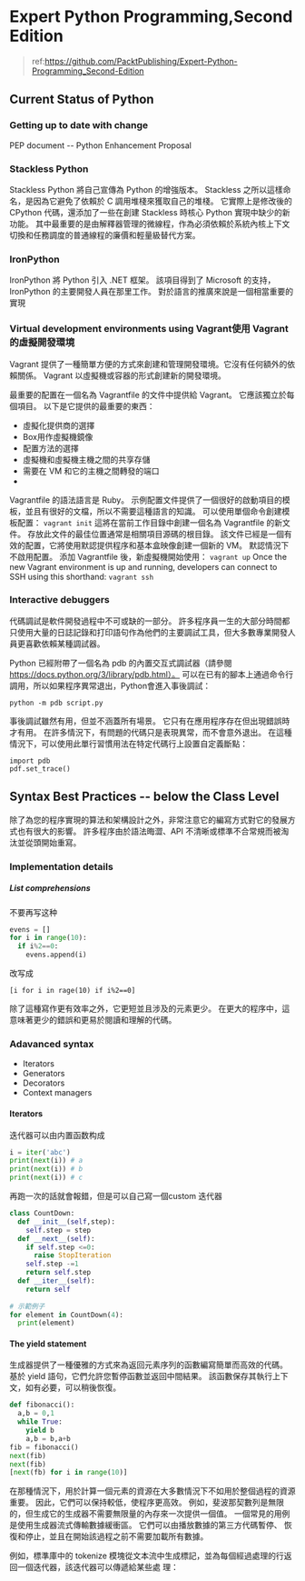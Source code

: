 # Expert Python Programming,Second Edition

> ref:https://github.com/PacktPublishing/Expert-Python-Programming_Second-Edition

## Current Status of Python
### Getting up to date with change 
PEP document -- Python Enhancement Proposal 

### Stackless Python 
Stackless Python 將自己宣傳為 Python 的增強版本。 Stackless 之所以這樣命名，是因為它避免了依賴於 C 調用堆棧來獲取自己的堆棧。
它實際上是修改後的 CPython 代碼，還添加了一些在創建 Stackless 時核心 Python 實現中缺少的新功能。 
其中最重要的是由解釋器管理的微線程，作為必須依賴於系統內核上下文切換和任務調度的普通線程的廉價和輕量級替代方案。


### IronPython 
IronPython 將 Python 引入 .NET 框架。 該項目得到了 Microsoft 的支持，IronPython 的主要開發人員在那里工作。 對於語言的推廣來說是一個相當重要的實現


### Virtual development environments using Vagrant使用 Vagrant 的虛擬開發環境
Vagrant 提供了一種簡單方便的方式來創建和管理開發環境。它沒有任何額外的依賴關係。 Vagrant 以虛擬機或容器的形式創建新的開發環境。

最重要的配置在一個名為 Vagrantfile 的文件中提供給 Vagrant。 它應該獨立於每個項目。 以下是它提供的最重要的東西：
- 虛擬化提供商的選擇
- Box用作虛擬機鏡像
- 配置方法的選擇
- 虛擬機和虛擬機主機之間的共享存儲
- 需要在 VM 和它的主機之間轉發的端口
- 
Vagrantfile 的語法語言是 Ruby。 示例配置文件提供了一個很好的啟動項目的模板，並且有很好的文檔，所以不需要這種語言的知識。 可以使用單個命令創建模板配置：
`vagrant init`
這將在當前工作目錄中創建一個名為 Vagrantfile 的新文件。 存放此文件的最佳位置通常是相關項目源碼的根目錄。 該文件已經是一個有效的配置，它將使用默認提供程序和基本盒映像創建一個新的 VM。 默認情況下不啟用配置。 添加 Vagrantfile 後，新虛擬機開始使用：
`vagrant up`
Once the new Vagrant environment is up and running, developers can connect to SSH using this shorthand:
`vagrant ssh`

### Interactive debuggers
代碼調試是軟件開發過程中不可或缺的一部分。 許多程序員一生的大部分時間都只使用大量的日誌記錄和打印語句作為他們的主要調試工具，但大多數專業開發人員更喜歡依賴某種調試器。

Python 已經附帶了一個名為 pdb 的內置交互式調試器（請參閱 https://docs.python.org/3/library/pdb.html）。 可以在已有的腳本上通過命令行調用，所以如果程序異常退出，Python會進入事後調試：
```
python -m pdb script.py
```
事後調試雖然有用，但並不涵蓋所有場景。 它只有在應用程序存在但出現錯誤時才有用。 在許多情況下，有問題的代碼只是表現異常，而不會意外退出。 在這種情況下，可以使用此單行習慣用法在特定代碼行上設置自定義斷點：
```
import pdb 
pdf.set_trace()
```

## Syntax Best Practices -- below the Class Level
除了為您的程序實現的算法和架構設計之外，非常注意它的編寫方式對它的發展方式也有很大的影響。 許多程序由於語法晦澀、API 不清晰或標準不合常規而被淘汰並從頭開始重寫。

### Implementation details 

##### List comprehensions 

不要再写这种

```python
evens = []
for i in range(10):
  if i%2==0:
    evens.append(i)
```

改写成

```
[i for i in rage(10) if i%2==0]
```

除了這種寫作更有效率之外，它更短並且涉及的元素更少。 在更大的程序中，這意味著更少的錯誤和更易於閱讀和理解的代碼。



### Adavanced syntax

- Iterators 
- Generators
- Decorators 
- Context managers 



#### Iterators

迭代器可以由内置函数构成

```python
i = iter('abc')
print(next(i)) # a
print(next(i)) # b
print(next(i)) # c
```

再跑一次的話就會報錯，但是可以自己寫一個custom 迭代器

```python
class CountDown:
  def __init__(self,step):
    self.step = step
  def __next__(self):
    if self.step <=0:
      raise StopIteration
    self.step -=1 
    return self.step 
  def __iter__(self):
    return self 
  
# 示範例子
for element in CountDown(4):
  print(element)

```

#### The yield statement 
生成器提供了一種優雅的方式來為返回元素序列的函數編寫簡單而高效的代碼。 
基於 yield 語句，它們允許您暫停函數並返回中間結果。 
該函數保存其執行上下文，如有必要，可以稍後恢復。
```python
def fibonacci():
  a,b = 0,1 
  while True:
    yield b 
    a,b = b,a+b
fib = fibonacci()
next(fib)
next(fib)
[next(fb) for i in range(10)]
```
在那種情況下，用於計算一個元素的資源在大多數情況下不如用於整個過程的資源重要。
因此，它們可以保持較低，使程序更高效。 
例如，斐波那契數列是無限的，但生成它的生成器不需要無限量的內存來一次提供一個值。
一個常見的用例是使用生成器流式傳輸數據緩衝區。 它們可以由播放數據的第三方代碼暫停、
恢復和停止，並且在開始該過程之前不需要加載所有數據。

例如，標準庫中的 tokenize 模塊從文本流中生成標記，並為每個經過處理的行返回一個迭代器，該迭代器可以傳遞給某些處
理：

